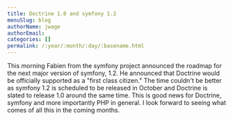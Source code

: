 ```yaml
---
title: Doctrine 1.0 and symfony 1.2
menuSlug: blog
authorName: jwage 
authorEmail: 
categories: []
permalink: /:year/:month/:day/:basename.html
---
```

This morning Fabien from the symfony project announced the roadmap for
the next major version of symfony, 1.2. He announced that Doctrine would
be officially supported as a "first class citizen." The time couldn't be
better as symfony 1.2 is scheduled to be released in October and
Doctrine is slated to release 1.0 around the same time. This is good
news for Doctrine, symfony and more importantly PHP in general. I look
forward to seeing what comes of all this in the coming months.
